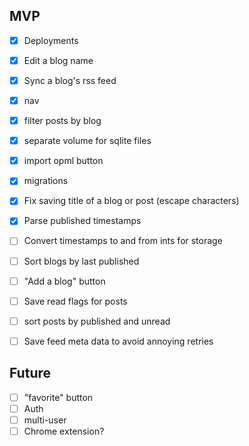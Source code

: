## MVP
- [x] Deployments
- [x] Edit a blog name
- [x] Sync a blog's rss feed
- [x] nav
- [x] filter posts by blog
- [x] separate volume for sqlite files
- [x] import opml button
- [x] migrations
- [x] Fix saving title of a blog or post (escape characters)
- [x] Parse published timestamps
- [ ] Convert timestamps to and from ints for storage
- [ ] Sort blogs by last published
- [ ] "Add a blog" button
- [ ] Save read flags for posts
- [ ] sort posts by published and unread
- [ ] Save feed meta data to avoid annoying retries


## Future
- [ ] "favorite" button
- [ ] Auth 
- [ ] multi-user
- [ ] Chrome extension?

